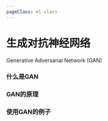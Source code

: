 ```yaml
---
pageClass: ml-class
---
```

# 生成对抗神经网络 
Generative Adversarial Network (GAN)

### 什么是GAN

### GAN的原理

### 使用GAN的例子
